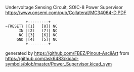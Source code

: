 Undervoltage Sensing Circuit, SOIC-8
Power Supervisor
https://www.onsemi.com/pub/Collateral/MC34064-D.PDF


	         +---------+
	~{RESET} |[1]   [8]| NC
	      IN |[2]   [7]| NC
	      NC |[3]   [6]| NC
	     GND |[4]   [5]| NC
	         +---------+


generated by https://github.com/FBEZ/Pinout-AsciiArt from https://github.com/ask6483/kicad-symbols/blob/master/Power_Supervisor.kicad_sym